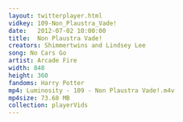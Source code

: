 ```yaml
---
layout: twitterplayer.html
vidkey: 109-Non_Plaustra_Vade!
date:   2012-07-02 10:00:00
title:  Non Plaustra Vade!
creators: Shimmertwins and Lindsey Lee
song: No Cars Go
artist: Arcade Fire
width: 848
height: 360
fandoms: Harry Potter
mp4: Luminosity - 109 - Non Plaustra Vade!.m4v
mp4size: 73.68 MB
collection: playerVids
---
```


  <div>
  
  </div>
  